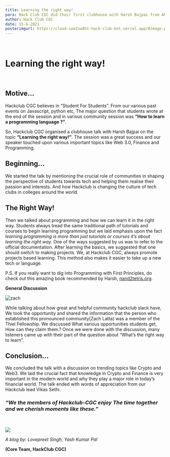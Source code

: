```yaml
---
title: Learning the right way!
para: Hack Club CGC did their first clubhouse with Harsh Bajpai from APAC!
author: Hack Club CGC
date: 15-6-2021
posterimgurl: https://cloud-iom2vw8ht-hack-club-bot.vercel.app/0image.png
---
```


<br/>

# Learning the right way!
<br/>

## Motive...
Hackclub CGC believes in “Student For Students”. From our various past events on 
Javascript, python etc, The major question that students wrote at the end of the session and in various community session was **“How to learn a programming language ?”**. 

So, Hackclub CGC organised a clubhouse talk with Harsh Bajpai on the topic **“Learning the right way!”**. The session was a great success and our speaker touched upon various important topics like Web 3.0, Finance and Programming.

## Beginning…

We started the talk by mentioning the crucial role of communities in shaping the perspective of students towards tech and helping them realise their passion and interests. And how Hackclub is changing the culture of tech clubs in colleges around the world.

## The Right Way!

Then we talked about programming and how we can learn it in the right way. Students always tread the same traditional path of tutorials and courses to begin learning programming but we laid emphasis upon the fact *learning programming is more than just tutorials or courses it’s about learning the right way.* 
One of the ways suggested by us was to refer to the official documentation. After learning the basics, we suggested that one should switch to making projects. We, at Hackclub CGC, always promote projects based learning. This method also makes it easier to take up a new tech or language.

P.S. If you really want to dig into Programming with First Principles, do check out this amazing book recommended by Harsh, [nand2tetris.org](https://www.nand2tetris.org).


**General Discussion** 


<img src="https://hackclub.com/static/zach-d4c19c573f49bd27709475e53d95ae92.jpg" alt="zach">


While talking about how great and helpful community hackclub slack have, We took the opportunity and shared the information that the person who established this pronounced community(Zach Latta) was a member of the Thiel Fellowship.
We discussed What various opportunities students get, How can they claim them.?
Once we were done with the discussion, many listeners came up with their part of the question about “What’s the right way to learn”.

## Conclusion…

We concluded the talk with a discussion on trending topics like Crypto and Web3. We laid the crucial fact that knowledge in Crypto and Finance is very important in the modern world and why they play a major role in today’s financial world. The talk ended with words of appreciation from our Hackclub lead Vikas Sethi.

### *“We the members of Hackclub-CGC enjoy The time together and we cherish moments like these.”*

<br>


![](https://media.giphy.com/media/JsgiYyXRSe1fxvEYN4/giphy.gif)


*A blog by: Lovepreet Singh, Yash Kumar Pal*

**(Core Team, HackClub CGC)**
